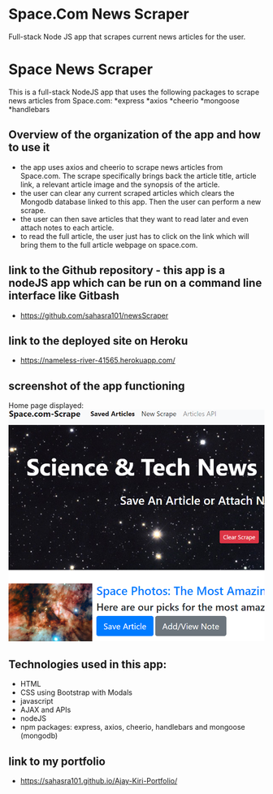 # Space.Com News Scraper
Full-stack Node JS app that scrapes current news articles for the user. 

# Space News Scraper
This is a full-stack NodeJS app that uses the following packages to scrape news articles from Space.com:
*express
*axios
*cheerio
*mongoose
*handlebars

## Overview of the organization of the app and how to use it
* the app uses axios and cheerio to scrape news articles from Space.com.  The scrape specifically brings back the article title, article link, a relevant article image and the synopsis of the article. 
* the user can clear any current scraped articles which clears the Mongodb database linked to this app. Then the user can perform a new scrape.   
* the user can then save articles that they want to read later and even attach notes to each article. 
* to read the full article, the user just has to click on the link which will bring them to the full article webpage on space.com. 


## link to the Github repository - this app is a nodeJS app which can be run on a command line interface like Gitbash
* https://github.com/sahasra101/newsScraper

## link to the deployed site on Heroku 
* https://nameless-river-41565.herokuapp.com/

## screenshot of the app functioning

Home page displayed:
![Home page for Space Scraper App](public/images/spaceScrapeApp.png)

## Technologies used in this app:
* HTML
* CSS using Bootstrap with Modals
* javascript
* AJAX and APIs
* nodeJS
* npm packages: express, axios, cheerio, handlebars and mongoose (mongodb)

## link to my portfolio 
* https://sahasra101.github.io/Ajay-Kiri-Portfolio/

